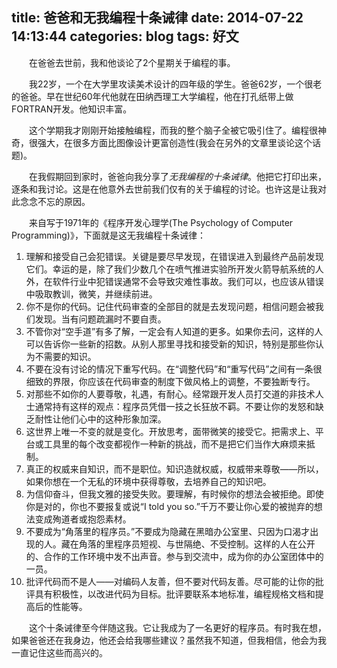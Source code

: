 title: 爸爸和无我编程十条诫律
date: 2014-07-22 14:13:44
categories: blog
tags: 好文
---
&emsp;&emsp;在爸爸去世前，我和他谈论了2个星期关于编程的事。

&emsp;&emsp;我22岁，一个在大学里攻读美术设计的四年级的学生。爸爸62岁，一个很老的爸爸。早在世纪60年代他就在田纳西理工大学编程，他在打孔纸带上做FORTRAN开发。他知识丰富。

&emsp;&emsp;这个学期我才刚刚开始接触编程，而我的整个脑子全被它吸引住了。编程很神奇，很强大，在很多方面比图像设计更富创造性(我会在另外的文章里谈论这个话题)。

&emsp;&emsp;在我假期回到家时，爸爸向我分享了*无我编程的十条诫律*。他把它打印出来，逐条和我讨论。这是在他意外去世前我们仅有的关于编程的讨论。也许这是让我对此念念不忘的原因。

&emsp;&emsp;来自写于1971年的《程序开发心理学(The Psychology of Computer Programming)》，下面就是这无我编程十条诫律：

1. 理解和接受自己会犯错误。关键是要尽早发现，在错误进入到最终产品前发现它们。幸运的是，除了我们少数几个在喷气推进实验所开发火箭导航系统的人外，在软件行业中犯错误通常不会导致灾难性事故。我们可以，也应该从错误中吸取教训，微笑，并继续前进。
2. 你不是你的代码。记住代码审查的全部目的就是去发现问题，相信问题会被我们发现。当有问题疏漏时不要自责。
3. 不管你对“空手道”有多了解，一定会有人知道的更多。如果你去问，这样的人可以告诉你一些新的招数。从别人那里寻找和接受新的知识，特别是那些你认为不需要的知识。
4. 不要在没有讨论的情况下重写代码。在“调整代码”和“重写代码”之间有一条很细致的界限，你应该在代码审查的制度下做风格上的调整，不要独断专行。
5. 对那些不如你的人要尊敬，礼遇，有耐心。经常跟开发人员打交道的非技术人士通常持有这样的观点：程序员凭借一技之长狂放不羁。不要让你的发怒和缺乏耐性让他们心中的这种形象加深。
6. 这世界上唯一不变的就是变化。开放思考，面带微笑的接受它。把需求上、平台或工具里的每个改变都视作一种新的挑战，而不是把它们当作大麻烦来抵制。
7. 真正的权威来自知识，而不是职位。知识造就权威，权威带来尊敬——所以，如果你想在一个无私的环境中获得尊敬，去培养自己的知识吧。
8. 为信仰奋斗，但我文雅的接受失败。要理解，有时候你的想法会被拒绝。即使你是对的，你也不要报复或说“I told you so.”千万不要让你心爱的被抛弃的想法变成殉道者或抱怨素材。
9. 不要成为“角落里的程序员。”不要成为隐藏在黑暗办公室里、只因为口渴才出现的人。藏在角落的里程序员短视、与世隔绝、不受控制。这样的人在公开的、合作的工作环境中发不出声音。参与到交流中，成为你的办公室团体中的一员。
10. 批评代码而不是人——对编码人友善，但不要对代码友善。尽可能的让你的批评具有积极性，以改进代码为目标。批评要联系本地标准，编程规格文档和提高后的性能等。

&emsp;&emsp;这个十条诫律至今伴随这我。它让我成为了一名更好的程序员。有时我在想，如果爸爸还在我身边，他还会给我哪些建议？虽然我不知道，但我相信，他会为我一直记住这些而高兴的。
